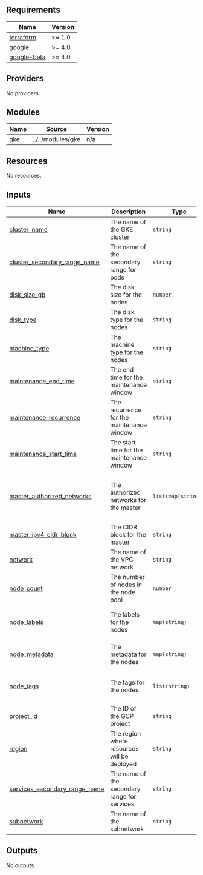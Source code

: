 ## Requirements

| Name | Version |
|------|---------|
| <a name="requirement_terraform"></a> [terraform](#requirement\_terraform) | >= 1.0 |
| <a name="requirement_google"></a> [google](#requirement\_google) | >= 4.0 |
| <a name="requirement_google-beta"></a> [google-beta](#requirement\_google-beta) | >= 4.0 |

## Providers

No providers.

## Modules

| Name | Source | Version |
|------|--------|---------|
| <a name="module_gke"></a> [gke](#module\_gke) | ../../modules/gke | n/a |

## Resources

No resources.

## Inputs

| Name | Description | Type | Default | Required |
|------|-------------|------|---------|:--------:|
| <a name="input_cluster_name"></a> [cluster\_name](#input\_cluster\_name) | The name of the GKE cluster | `string` | `"dev-gke-cluster"` | no |
| <a name="input_cluster_secondary_range_name"></a> [cluster\_secondary\_range\_name](#input\_cluster\_secondary\_range\_name) | The name of the secondary range for pods | `string` | `"pods-range"` | no |
| <a name="input_disk_size_gb"></a> [disk\_size\_gb](#input\_disk\_size\_gb) | The disk size for the nodes | `number` | `100` | no |
| <a name="input_disk_type"></a> [disk\_type](#input\_disk\_type) | The disk type for the nodes | `string` | `"pd-standard"` | no |
| <a name="input_machine_type"></a> [machine\_type](#input\_machine\_type) | The machine type for the nodes | `string` | `"e2-standard-2"` | no |
| <a name="input_maintenance_end_time"></a> [maintenance\_end\_time](#input\_maintenance\_end\_time) | The end time for the maintenance window | `string` | `"2026-01-01T00:00:00Z"` | no |
| <a name="input_maintenance_recurrence"></a> [maintenance\_recurrence](#input\_maintenance\_recurrence) | The recurrence for the maintenance window | `string` | `"FREQ=WEEKLY;BYDAY=SA,SU"` | no |
| <a name="input_maintenance_start_time"></a> [maintenance\_start\_time](#input\_maintenance\_start\_time) | The start time for the maintenance window | `string` | `"2025-01-01T00:00:00Z"` | no |
| <a name="input_master_authorized_networks"></a> [master\_authorized\_networks](#input\_master\_authorized\_networks) | The authorized networks for the master | `list(map(string))` | <pre>[<br/>  {<br/>    "cidr_block": "0.0.0.0/0",<br/>    "display_name": "all"<br/>  }<br/>]</pre> | no |
| <a name="input_master_ipv4_cidr_block"></a> [master\_ipv4\_cidr\_block](#input\_master\_ipv4\_cidr\_block) | The CIDR block for the master | `string` | `"10.0.0.0/28"` | no |
| <a name="input_network"></a> [network](#input\_network) | The name of the VPC network | `string` | `"dev-network"` | no |
| <a name="input_node_count"></a> [node\_count](#input\_node\_count) | The number of nodes in the node pool | `number` | `3` | no |
| <a name="input_node_labels"></a> [node\_labels](#input\_node\_labels) | The labels for the nodes | `map(string)` | <pre>{<br/>  "env": "dev",<br/>  "team": "devops"<br/>}</pre> | no |
| <a name="input_node_metadata"></a> [node\_metadata](#input\_node\_metadata) | The metadata for the nodes | `map(string)` | <pre>{<br/>  "disable-legacy-endpoints": "true"<br/>}</pre> | no |
| <a name="input_node_tags"></a> [node\_tags](#input\_node\_tags) | The tags for the nodes | `list(string)` | <pre>[<br/>  "gke-node",<br/>  "production"<br/>]</pre> | no |
| <a name="input_project_id"></a> [project\_id](#input\_project\_id) | The ID of the GCP project | `string` | `""` | no |
| <a name="input_region"></a> [region](#input\_region) | The region where resources will be deployed | `string` | `"us-central1"` | no |
| <a name="input_services_secondary_range_name"></a> [services\_secondary\_range\_name](#input\_services\_secondary\_range\_name) | The name of the secondary range for services | `string` | `"services-range"` | no |
| <a name="input_subnetwork"></a> [subnetwork](#input\_subnetwork) | The name of the subnetwork | `string` | `"dev-subnetwork"` | no |

## Outputs

No outputs.

